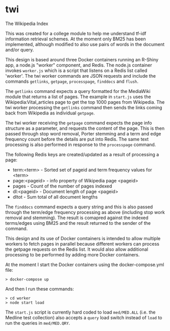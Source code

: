 # twi
The Wikipedia Index

This was created for a college module to help me understand tf-idf information retrieval schemes.  At the moment only BM25 has been implemented, although modified to also use pairs of words in the document and/or query.

This design is based around three Docker containers running an R-Shiny app, a node.js "worker" component, and Redis.  The node.js container invokes `worker.js` which is a script that listens on a Redis list called 'worker'.  The twi worker commands are JSON requests and include the commands `getlinks`, `getpage`, `processpage`, `finddocs` and `flush`.  

The `getlinks` command expects a query formatted for the MediaWiki module that returns a list of pages.  The example in `start.js` uses the Wikipedia:Vital_articles page to get the top 1000 pages from Wikipedia.  The twi worker processing the `getlinks` command then sends the links coming back from Wikipedia as individual `getpage`.

The twi worker receiving the `getpage` command expects the page info structure as a parameter, and requests the content of the page.  This is then passed through stop word removal, Porter stemming and a term and edge frequency count before the details are put into Redis.  The same text processing is also performed in response to the `processpage` command.

The following Redis keys are created/updated as a result of processing a page:

* term:&lt;term> - Sorted set of pageid and term frequency values for &lt;term>
* page:&lt;pageid> - info property of Wikipedia page &lt;pageid>
* pages - Count of the number of pages indexed
* dl:&lt;pageid> - Document length of page &lt;pageid>
* dltot - Sum total of all document lengths

The `finddocs` command expects a query string and this is also passed through the term/edge frequency processing as above (including stop work removal and stemming).  The result is comapred against the indexed terms/edges using BM25 and the result returned to the sender of the command.

This design and its use of Docker comtainers is intended to allow multiple workers to fetch pages in parallel because different workers can process the getpage requests on the Redis list.  It would also allow additional processing to be performed by adding more Docker containers.

At the moment I start the Docker containers using the docker-compose.yml file:

```
> docker-compose up
```

And then I run these commands:

```
> cd worker
> node start load 
```

The `start.js` script is currently hard coded to load `med/MED.ALL` (i.e. the Medline test collection) also accepts a `query` load switch instead of `load` to run the queries in `med/MED.QRY`.


